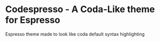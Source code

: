 Codespresso - A Coda-Like theme for Espresso
===================

Espresso theme made to look like coda default syntax highlighting